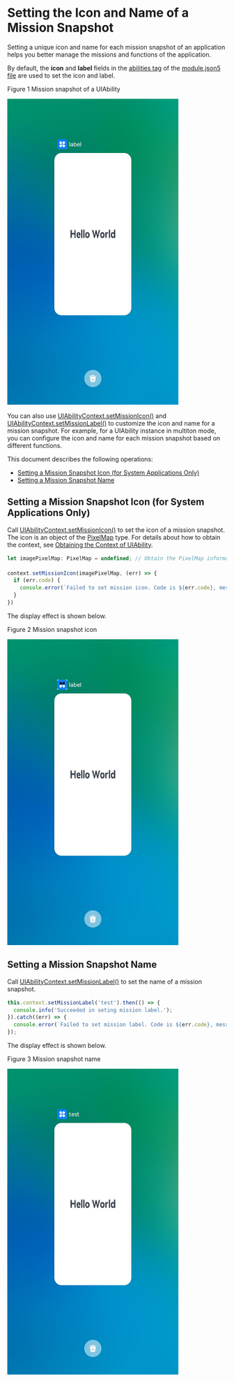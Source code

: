# Setting the Icon and Name of a Mission Snapshot

Setting a unique icon and name for each mission snapshot of an application helps you better manage the missions and functions of the application.

By default, the **icon** and **label** fields in the [abilities tag](../quick-start/module-configuration-file.md#abilities) of the [module.json5 file](../quick-start/module-configuration-file.md) are used to set the icon and label.

Figure 1 Mission snapshot of a UIAbility

![](figures/mission-list-recent.png)

You can also use [UIAbilityContext.setMissionIcon()](../reference/apis/js-apis-inner-application-uiAbilityContext.md#uiabilitycontextsetmissionicon) and [UIAbilityContext.setMissionLabel()](../reference/apis/js-apis-inner-application-uiAbilityContext.md#uiabilitycontextsetmissionlabel) to customize the icon and name for a mission snapshot. For example, for a UIAbility instance in multiton mode, you can configure the icon and name for each mission snapshot based on different functions.

This document describes the following operations:

- [Setting a Mission Snapshot Icon (for System Applications Only)](#setting-a-mission-snapshot-icon-for-system-applications-only)
- [Setting a Mission Snapshot Name](#setting-a-mission-snapshot-name)

## Setting a Mission Snapshot Icon (for System Applications Only)

Call [UIAbilityContext.setMissionIcon()](../reference/apis/js-apis-inner-application-uiAbilityContext.md#uiabilitycontextsetmissionicon) to set the icon of a mission snapshot. The icon is an object of the [PixelMap](../reference/apis/js-apis-image.md#pixelmap7) type. For details about how to obtain the context, see [Obtaining the Context of UIAbility](uiability-usage.md#obtaining-the-context-of-uiability).
```ts
let imagePixelMap: PixelMap = undefined; // Obtain the PixelMap information.

context.setMissionIcon(imagePixelMap, (err) => {
  if (err.code) {
    console.error(`Failed to set mission icon. Code is ${err.code}, message is ${err.message}`);
  }
})
```

The display effect is shown below.

Figure 2 Mission snapshot icon

![](figures/mission-set-task-snapshot-icon.png)

## Setting a Mission Snapshot Name

Call [UIAbilityContext.setMissionLabel()](../reference/apis/js-apis-inner-application-uiAbilityContext.md#uiabilitycontextsetmissionlabel) to set the name of a mission snapshot.

```ts
this.context.setMissionLabel('test').then(() => {
  console.info('Succeeded in seting mission label.');
}).catch((err) => {
  console.error(`Failed to set mission label. Code is ${err.code}, message is ${err.message}`);
});
```

The display effect is shown below.

Figure 3 Mission snapshot name

![](figures/mission-set-task-snapshot-label.png)
